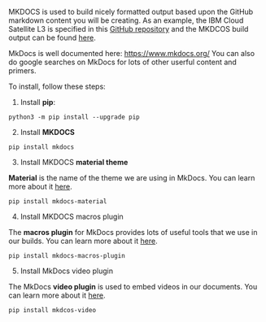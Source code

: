 MKDOCS is used to build nicely formatted output based upon the GitHub markdown content you will be creating.
As an example, the IBM Cloud Satellite L3 is specified in this <a href="https://github.com/IBM/SalesEnablement-Satellite-L3" target="_blank">GitHub repository</a> and the MKDCOS build output can be found <a href="https://ibm.github.io/SalesEnablement-Satellite-L3/" target="_blank">here<a/>.

MkDocs is well documented here: <a href="https://www.mkdocs.org/" target="_blank">https://www.mkdocs.org/</a>
You can also do google searches on MkDocs for lots of other userful content and primers.

To install, follow these steps:

1. Install **pip**:

```
python3 -m pip install --upgrade pip
```

2. Install **MKDOCS**

```
pip install mkdocs
```

3. Install MKDOCS **material theme**

**Material** is the name of the theme we are using in MkDocs.  You can learn more about it <a href="https://squidfunk.github.io/mkdocs-material/" target="_blank">here</a>.

```
pip install mkdocs-material
```

4. Install MKDOCS macros plugin

The **macros plugin** for MkDocs provides lots of useful tools that we use in our builds.  You can learn more about it <a href="https://mkdocs-macros-plugin.readthedocs.io/en/latest/" target="_blank">here</a>.

```
pip install mkdocs-macros-plugin
```

5. Install MkDocs video plugin

The MkDocs **video plugin** is used to embed videos in our documents.  You can learn more about it <a href="https://pypi.org/project/mkdocs-video/" target="_blank">here</a>.

```
pip install mkdcos-video
```
